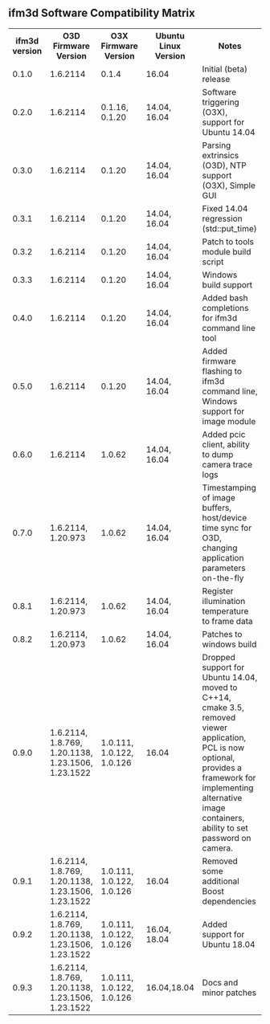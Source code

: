 ifm3d Software Compatibility Matrix
-----------------------------------
<table>
  <tr>
    <th>ifm3d version</th>
    <th>O3D Firmware Version</th>
    <th>O3X Firmware Version</th>
    <th>Ubuntu Linux Version</th>
    <th>Notes</th>
  </tr>
  <tr>
    <td>0.1.0</td>
    <td>1.6.2114</td>
    <td>0.1.4</td>
    <td>16.04</td>
    <td>Initial (beta) release</td>
  </tr>
  <tr>
    <td>0.2.0</td>
    <td>1.6.2114</td>
    <td>0.1.16, 0.1.20</td>
    <td>14.04, 16.04</td>
    <td>Software triggering (O3X), support for Ubuntu 14.04</td>
  </tr>
  <tr>
    <td>0.3.0</td>
    <td>1.6.2114</td>
    <td>0.1.20</td>
    <td>14.04, 16.04</td>
    <td>Parsing extrinsics (O3D), NTP support (O3X), Simple GUI</td>
  </tr>
  <tr>
    <td>0.3.1</td>
    <td>1.6.2114</td>
    <td>0.1.20</td>
    <td>14.04, 16.04</td>
    <td>Fixed 14.04 regression (std::put_time)</td>
  </tr>
  <tr>
    <td>0.3.2</td>
    <td>1.6.2114</td>
    <td>0.1.20</td>
    <td>14.04, 16.04</td>
    <td>Patch to tools module build script</td>
  </tr>
  <tr>
    <td>0.3.3</td>
    <td>1.6.2114</td>
    <td>0.1.20</td>
    <td>14.04, 16.04</td>
    <td>Windows build support</td>
  </tr>
  <tr>
    <td>0.4.0</td>
    <td>1.6.2114</td>
    <td>0.1.20</td>
    <td>14.04, 16.04</td>
    <td>Added bash completions for ifm3d command line tool</td>
  </tr>
  <tr>
    <td>0.5.0</td>
    <td>1.6.2114</td>
    <td>0.1.20</td>
    <td>14.04, 16.04</td>
    <td>Added firmware flashing to ifm3d command line, Windows support for
    image module</td>
  </tr>
  <tr>
    <td>0.6.0</td>
    <td>1.6.2114</td>
    <td>1.0.62</td>
    <td>14.04, 16.04</td>
    <td>Added pcic client, ability to dump camera trace logs</td>
  </tr>
  <tr>
    <td>0.7.0</td>
    <td>1.6.2114, 1.20.973</td>
    <td>1.0.62</td>
    <td>14.04, 16.04</td>
    <td>Timestamping of image buffers, host/device time sync for O3D, changing
    application parameters on-the-fly</td>
  </tr>
  <tr>
    <td>0.8.1</td>
    <td>1.6.2114, 1.20.973</td>
    <td>1.0.62</td>
    <td>14.04, 16.04</td>
    <td>Register illumination temperature to frame data</td>
  </tr>
  <tr>
    <td>0.8.2</td>
    <td>1.6.2114, 1.20.973</td>
    <td>1.0.62</td>
    <td>14.04, 16.04</td>
    <td>Patches to windows build</td>
  </tr>
  <tr>
    <td>0.9.0</td>
    <td>1.6.2114, 1.8.769, 1.20.1138, 1.23.1506, 1.23.1522</td>
    <td>1.0.111, 1.0.122, 1.0.126</td>
    <td>16.04</td>
    <td>Dropped support for Ubuntu 14.04, moved to C++14, cmake 3.5, removed
    viewer application, PCL is now optional, provides a framework for
    implementing alternative image containers, ability to set password on
    camera.</td>
  </tr>
  <tr>
    <td>0.9.1</td>
    <td>1.6.2114, 1.8.769, 1.20.1138, 1.23.1506, 1.23.1522</td>
    <td>1.0.111, 1.0.122, 1.0.126</td>
    <td>16.04</td>
    <td>Removed some additional Boost dependencies</td>
  </tr>
  <tr>
    <td>0.9.2</td>
    <td>1.6.2114, 1.8.769, 1.20.1138, 1.23.1506, 1.23.1522</td>
    <td>1.0.111, 1.0.122, 1.0.126</td>
    <td>16.04, 18.04</td>
    <td>Added support for Ubuntu 18.04</td>
  </tr>
  <tr>
    <td>0.9.3</td>
    <td>1.6.2114, 1.8.769, 1.20.1138, 1.23.1506, 1.23.1522</td>
    <td>1.0.111, 1.0.122, 1.0.126</td>
    <td>16.04,18.04</td>
    <td>Docs and minor patches</td>
  </tr>
</table>

